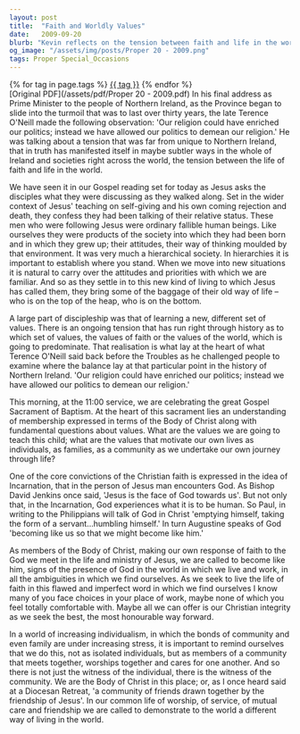 ```yaml
---
layout: post
title:  "Faith and Worldly Values"
date:   2009-09-20
blurb: "Kevin reflects on the tension between faith and life in the world, as exemplified in the Gospel reading where Jesus's disciples discuss their status. He emphasizes the importance of Christian values over worldly hierarchies and individualism, and the role of the church community in supporting each other to live as disciples of Christ. The sermon also highlights the significance of Baptism and the Christian conviction of Incarnation."
og_image: "/assets/img/posts/Proper 20 - 2009.png"
tags: Proper Special_Occasions
---    
```

<div class="tag-pills">
    {% for tag in page.tags %}
    <a href="{{ site.baseurl }}/tag/{{ tag | slugify }}" class="tag-pill">{{ tag }}</a>
    {% endfor %}
</div>
[Original PDF](/assets/pdf/Proper 20 - 2009.pdf)
In his final address as Prime Minister to the people of Northern Ireland, as the Province began to slide into the turmoil that was to last over thirty years, the late Terence O'Neill made the following observation: 'Our religion could have enriched our politics; instead we have allowed our politics to demean our religion.' He was talking about a tension that was far from unique to Northern Ireland, that in truth has manifested itself in maybe subtler ways in the whole of Ireland and societies right across the world, the tension between the life of faith and life in the world.

We have seen it in our Gospel reading set for today as Jesus asks the disciples what they were discussing as they walked along. Set in the wider context of Jesus' teaching on self-giving and his own coming rejection and death, they confess they had been talking of their relative status. These men who were following Jesus were ordinary fallible human beings. Like ourselves they were products of the society into which they had been born and in which they grew up; their attitudes, their way of thinking moulded by that environment. It was very much a hierarchical society. In hierarchies it is important to establish where you stand. When we move into new situations it is natural to carry over the attitudes and priorities with which we are familiar. And so as they settle in to this new kind of living to which Jesus has called them, they bring some of the baggage of their old way of life – who is on the top of the heap, who is on the bottom.

A large part of discipleship was that of learning a new, different set of values. There is an ongoing tension that has run right through history as to which set of values, the values of faith or the values of the world, which is going to predominate. That realisation is what lay at the heart of what Terence O'Neill said back before the Troubles as he challenged people to examine where the balance lay at that particular point in the history of Northern Ireland. 'Our religion could have enriched our politics; instead we have allowed our politics to demean our religion.'

This morning, at the 11:00 service, we are celebrating the great Gospel Sacrament of Baptism. At the heart of this sacrament lies an understanding of membership expressed in terms of the Body of Christ along with fundamental questions about values. What are the values we are going to teach this child; what are the values that motivate our own lives as individuals, as families, as a community as we undertake our own journey through life?

One of the core convictions of the Christian faith is expressed in the idea of Incarnation, that in the person of Jesus man encounters God. As Bishop David Jenkins once said, 'Jesus is the face of God towards us'. But not only that, in the Incarnation, God experiences what it is to be human. So Paul, in writing to the Philippians will talk of God in Christ 'emptying himself, taking the form of a servant...humbling himself.' In turn Augustine speaks of God 'becoming like us so that we might become like him.'

As members of the Body of Christ, making our own response of faith to the God we meet in the life and ministry of Jesus, we are called to become like him, signs of the presence of God in the world in which we live and work, in all the ambiguities in which we find ourselves. As we seek to live the life of faith in this flawed and imperfect word in which we find ourselves I know many of you face choices in your place of work, maybe none of which you feel totally comfortable with. Maybe all we can offer is our Christian integrity as we seek the best, the most honourable way forward.

In a world of increasing individualism, in which the bonds of community and even family are under increasing stress, it is important to remind ourselves that we do this, not as isolated individuals, but as members of a community that meets together, worships together and cares for one another. And so there is not just the witness of the individual, there is the witness of the community. We are the Body of Christ in this place; or, as I once heard said at a Diocesan Retreat, 'a community of friends drawn together by the friendship of Jesus'. In our common life of worship, of service, of mutual care and friendship we are called to demonstrate to the world a different way of living in the world.
